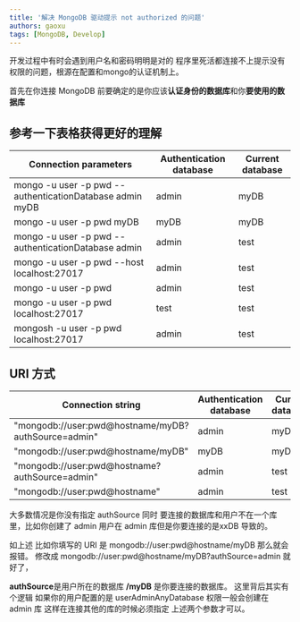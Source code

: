 ```yaml
---
title: '解决 MongoDB 驱动提示 not authorized 的问题'
authors: gaoxu
tags: [MongoDB, Develop]
---
```


开发过程中有时会遇到用户名和密码明明是对的 程序里死活都连接不上提示没有权限的问题，根源在配置和mongo的认证机制上。

首先在你连接 MongoDB 前要确定的是你应该**认证身份的数据库**和你**要使用的数据库**

## 参考一下表格获得更好的理解
| Connection parameters                                    | Authentication database | Current database |
|----------------------------------------------------------|-------------------------|------------------|
| mongo -u user -p pwd --authenticationDatabase admin myDB | admin                   | myDB             |
| mongo -u user -p pwd myDB                                | myDB                    | myDB             |
| mongo -u user -p pwd --authenticationDatabase admin      | admin                   | test             |
| mongo -u user -p pwd --host localhost:27017              | admin                   | test             |
| mongo -u user -p pwd                                     | admin                   | test             |
| mongo -u user -p pwd localhost:27017                     | test                    | test             |
| mongosh -u user -p pwd localhost:27017                   | admin                   | test             |  -> Different on mongosh and legacy mongo shell

## URI 方式

| Connection string                                      | Authentication database | Current database |
|--------------------------------------------------------|-------------------------|------------------|
| "mongodb://user:pwd@hostname/myDB?authSource=admin"    | admin                   | myDB             |
| "mongodb://user:pwd@hostname/myDB"                     | myDB                    | myDB             |
| "mongodb://user:pwd@hostname?authSource=admin"         | admin                   | test             |
| "mongodb://user:pwd@hostname"                          | admin                   | test             |

大多数情况是你没有指定 authSource 同时 要连接的数据库和用户不在一个库里，比如你创建了 admin 用户在 admin 库但是你要连接的是xxDB 导致的。

如上述 比如你填写的 URI 是 mongodb://user:pwd@hostname/myDB 那么就会报错。 修改成 mongodb://user:pwd@hostname/myDB?authSource=admin 就好了，

**authSource**是用户所在的数据库 **/myDB** 是你要连接的数据库。 这里背后其实有个逻辑 如果你的用户配置的是 userAdminAnyDatabase 权限一般会创建在 admin 库 这样在连接其他的库的时候必须指定 上述两个参数才可以。
